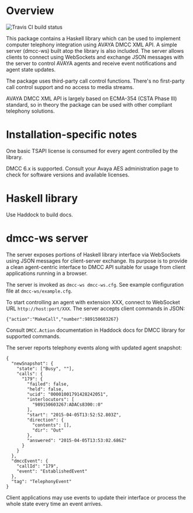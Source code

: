 # Overview

![Travis CI build status](https://travis-ci.org/f-me/dmcc.svg)

This package contains a Haskell library which can be used to implement
computer telephony integration using AVAYA DMCC XML API. A simple
server (dmcc-ws) built atop the library is also included. The server
allows clients to connect using WebSockets and exchange JSON messages
with the server to control AVAYA agents and receive event
notifications and agent state updates.

The package uses third-party call control functions. There's no
first-party call control support and no access to media streams.

AVAYA DMCC XML API is largely based on ECMA-354 (CSTA Phase III)
standard, so in theory the package can be used with other compliant
telephony solutions.

# Installation-specific notes

One basic TSAPI license is consumed for every agent controlled by
the library.

DMCC 6.x is supported. Consult your Avaya AES administration page to
check for software versions and available licenses.

# Haskell library

Use Haddock to build docs.

# dmcc-ws server

The server exposes portions of Haskell library interface via
WebSockets using JSON messages for client-server exchange. Its purpose
is to provide a clean agent-centric interface to DMCC API suitable for
usage from client applications running in a browser.

The server is invoked as `dmcc-ws dmcc-ws.cfg`. See example
configuration file at `dmcc-ws/example.cfg`.

To start controlling an agent with extension XXX, connect to WebSocket
URL `http://host:port/XXX`. The server accepts client commands in
JSON:

    {"action":"MakeCall","number":989150603267}

Consult `DMCC.Action` documentation in Haddock docs for DMCC library
for supported commands.

The server reports telephony events along with updated agent snapshot:

    {
      "newSnapshot": {
        "state": ["Busy", ""],
        "calls": {
          "179": {
            "failed": false,
            "held": false,
            "ucid": "00001001791428242051",
            "interlocutors": [
              "989150603267:ADACs8300::0"
            ],
            "start": "2015-04-05T13:52:52.803Z",
            "direction": {
              "contents": [],
              "dir": "Out"
            },
            "answered": "2015-04-05T13:53:02.686Z"
          }
        }
      },
      "dmccEvent": {
        "callId": "179",
        "event": "EstablishedEvent"
      },
      "tag": "TelephonyEvent"
    }

Client applications may use events to update their interface or
process the whole state every time an event arrives.
